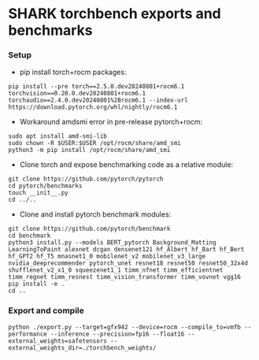 # SHARK torchbench exports and benchmarks

### Setup

 - pip install torch+rocm packages:
```shell
pip install --pre torch==2.5.0.dev20240801+rocm6.1 torchvision==0.20.0.dev20240801+rocm6.1 torchaudio==2.4.0.dev20240801%2Brocm6.1 --index-url https://download.pytorch.org/whl/nightly/rocm6.1

```
 - Workaround amdsmi error in pre-release pytorch+rocm:
```shell
sudo apt install amd-smi-lib
sudo chown -R $USER:$USER /opt/rocm/share/amd_smi
python3 -m pip install /opt/rocm/share/amd_smi
```
 - Clone torch and expose benchmarking code as a relative module:
```shell
git clone https://github.com/pytorch/pytorch
cd pytorch/benchmarks
touch __init__.py
cd ../..
```
 - Clone and install pytorch benchmark modules:
```shell
git clone https://github.com/pytorch/benchmark
cd benchmark
python3 install.py --models BERT_pytorch Background_Matting LearningToPaint alexnet dcgan densenet121 hf_Albert hf_Bart hf_Bert hf_GPT2 hf_T5 mnasnet1_0 mobilenet_v2 mobilenet_v3_large nvidia_deeprecommender pytorch_unet resnet18 resnet50 resnet50_32x4d shufflenet_v2_x1_0 squeezenet1_1 timm_nfnet timm_efficientnet timm_regnet timm_resnest timm_vision_transformer timm_vovnet vgg16
pip install -e .
cd ..
```

### Export and compile

```shell
python ./export.py --target=gfx942 --device=rocm --compile_to=vmfb --performance --inference --precision=fp16 --float16 --external_weights=safetensors --external_weights_dir=./torchbench_weights/
```